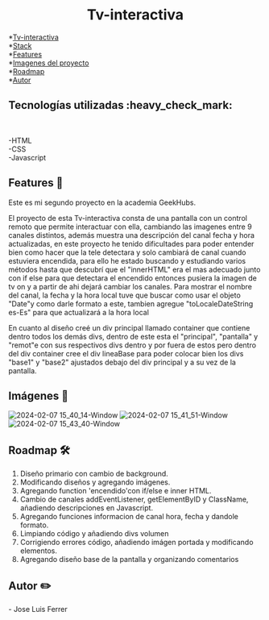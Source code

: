 <h1 align="center">Tv-interactiva </h1>


*[Tv-interactiva](#Título-e-imagen-de-portada)<br>
*[Stack](#Stack)<br>
*[Features](#Features)<br>
*[Imagenes del proyecto](#Imágenes-del-proyecto)<br>
*[Roadmap](#Roadmap)<br>
*[Autor](#Autor)




<h2>Tecnologías utilizadas :heavy_check_mark:</h2><br>

-HTML<br>
-CSS<br>
-Javascript

<h2>Features 👀</h2>
<p>Este es mi segundo proyecto en la academia GeekHubs.</p>
<p>El proyecto de esta Tv-interactiva consta de una pantalla con un control remoto que permite interactuar con ella, cambiando las imagenes entre 9 canales distintos, además muestra una descripción del canal fecha y hora actualizadas, en este proyecto he tenido dificultades para poder entender bien como hacer que la tele detectara y solo cambiará de canal cuando estuviera encendida, para ello he estado buscando y estudiando varios métodos hasta que descubrí que el "innerHTML" era el mas adecuado junto con if else para que detectara el encendido entonces pusiera la imagen de tv on y a partir de ahi dejará cambiar los canales. Para mostrar el nombre del canal, la fecha y la hora local tuve que buscar como usar el objeto "Date"y como darle formato a este, tambien agregue "toLocaleDateString es-Es" para que actualizará a la hora local</p>
<p>En cuanto al diseño creé un div principal llamado container que contiene dentro todos los demás divs, dentro de este esta el "principal", "pantalla" y "remot"e con sus respectivos divs dentro y por fuera de estos pero dentro del div container cree el div lineaBase para poder colocar bien los divs "base1" y "base2" ajustados debajo del div principal y a su vez de la pantalla. </p>



<h2>Imágenes 🎨</h2>

![2024-02-07 15_40_14-Window](https://github.com/jluisferrer/Proyecto-2/assets/157707370/2c02271c-b5c2-4698-bdbd-18853ba129c5)
![2024-02-07 15_41_51-Window](https://github.com/jluisferrer/Proyecto-2/assets/157707370/b7c71a8e-dd8d-44a0-8db1-6e28f7f930a8)
![2024-02-07 15_43_40-Window](https://github.com/jluisferrer/Proyecto-2/assets/157707370/923a3012-5c39-46d9-bbf9-4e75e3e2afb1)


<h2>Roadmap 🛠️</h2>

1. Diseño primario con cambio de background.
2. Modificando diseños y agregando imágenes.
3. Agregando function 'encendido'con if/else e inner HTML.
4. Cambio de canales addEventListener, getElementByID y ClassName, añadiendo descripciones en Javascript.
5. Agregando funciones informacion de canal hora, fecha y dandole formato.
6. Limpiando código y añadiendo divs volumen
7. Corrigiendo errores código, añadiendo imágen portada y modificando elementos.
8. Agregando diseño base de la pantalla y organizando comentarios

<h2>Autor ✏️</h2>
- Jose Luis Ferrer

